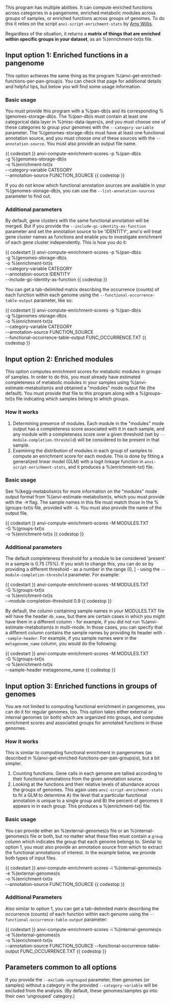 This program has multiple abilities. It can compute enriched functions across categories in a pangenome, enriched metabolic modules across groups of samples, or enriched functions across groups of genomes. To do this it relies on the script `anvi-script-enrichment-stats` by [Amy Willis](https://github.com/adw96).

Regardless of the situation, it returns a **matrix of things that are enriched within specific groups in your dataset**, as an %(enrichment-txt)s file.

## Input option 1: Enriched functions in a pangenome

This option achieves the same thing as the program %(anvi-get-enriched-functions-per-pan-group)s. You can check that page for additional details and helpful tips, but below you will find some usage information.

### Basic usage

You must provide this program with a %(pan-db)s and its corresponding %(genomes-storage-db)s. The %(pan-db)s must contain at least one categorical data layer in %(misc-data-layers)s, and you must choose one of these categories to group your genomes with the `--category-variable` parameter. The %(genomes-storage-db)s must have at least one functional annotation source, and you must choose one of these sources with the `--annotation-source`. You must also provide an output file name.

{{ codestart }}
anvi-compute-enrichment-scores -p %(pan-db)s\
                               -g %(genomes-storage-db)s \
                               -o %(enrichment-txt)s \
                               --category-variable CATEGORY \
                               --annotation-source FUNCTION_SOURCE
{{ codestop }}

If you do not know which functional annotation sources are available in your %(genomes-storage-db)s, you can use the `--list-annotation-sources` parameter to find out.

### Additional parameters

By default, gene clusters with the same functional annotation will be merged. But if you provide the `--include-gc-identity-as-function` parameter and set the annotation source to be 'IDENTITY', anvi'o will treat gene cluster names as functions and enable you to investigate enrichment of each gene cluster independently. This is how you do it:

{{ codestart }}
anvi-compute-enrichment-scores -p %(pan-db)s\
                               -g %(genomes-storage-db)s \
                               -o %(enrichment-txt)s \
                               --category-variable CATEGORY \
                               --annotation-source IDENTITY \
                               --include-gc-identity-as-function
{{ codestop }}

You can get a tab-delimited matrix describing the occurrence (counts) of each function within each genome using the `--functional-occurrence-table-output` parameter, like so:

{{ codestart }}
anvi-compute-enrichment-scores -p %(pan-db)s\
                               -g %(genomes-storage-db)s \
                               -o %(enrichment-txt)s \
                               --category-variable CATEGORY \
                               --annotation-source FUNCTION_SOURCE \
                               --functional-occurrence-table-output FUNC_OCCURRENCE.TXT
{{ codestop }}

## Input option 2: Enriched modules

This option computes enrichment scores for metabolic modules in groups of samples. In order to do this, you must already have estimated completeness of metabolic modules in your samples using %(anvi-estimate-metabolism)s and obtained a "modules" mode output file (the default). You must provide that file to this program along with a %(groups-txt)s file indicating which samples belong to which groups.

### How it works

1. Determining presence of modules. Each module in the "modules" mode output has a completeness score associated with it in each sample, and any module with a completeness score over a given threshold (set by `--module-completion-threshold`) will be considered to be present in that sample.
2. Examining the distribution of modules in each group of samples to compute an enrichment score for each module. This is done by fitting a generalized linear model (GLM) with a logit linkage function in `anvi-script-enrichment-stats`, and it produces a %(enrichment-txt) file.

### Basic usage

See %(kegg-metabolism)s for more information on the "modules" mode output format from %(anvi-estimate-metabolism)s, which you must provide with the `-M` flag. The sample names in this file must match those in the %(groups-txt)s file, provided with `-G`. You must also provide the name of the output file.

{{ codestart }}
anvi-compute-enrichment-scores -M MODULES.TXT \
                               -G %(groups-txt)s \
                               -o %(enrichment-txt)s
{{ codestop }}

### Additional parameters

The default completeness threshold for a module to be considered 'present' in a sample is 0.75 (75%). If you wish to change this, you can do so by providing a different threshold - as a number in the range (0, ] - using the `--module-completion-threshold` parameter. For example:

{{ codestart }}
anvi-compute-enrichment-scores -M MODULES.TXT \
                               -G %(groups-txt)s \
                               -o %(enrichment-txt)s \
                               --module-completion-threshold 0.9
{{ codestop }}

By default, the column containing sample names in your MODULES.TXT file will have the header `db_name`, but there are certain cases in which you might have them in a different column - for example, if you did not run %(anvi-estimate-metabolism)s in multi-mode. In those cases, you can specify that a different column contains the sample names by providing its header with `--sample-header`. For example, if you sample names were in the `metagenome_name` column, you would do the following:

{{ codestart }}
anvi-compute-enrichment-scores -M MODULES.TXT \
                               -G %(groups-txt)s \
                               -o %(enrichment-txt)s \
                               --sample-header metagenome_name
{{ codestop }}


## Input option 3: Enriched functions in groups of genomes

You are not limited to computing functional enrichment in pangenomes, you can do it for regular genomes, too. This option takes either external or internal genomes (or both) which are organized into groups, and computes enrichment scores and associated groups for annotated functions in those genomes.

### How it works

This is similar to computing functional enrichment in pangenomes (as described in %(anvi-get-enriched-functions-per-pan-groups)s), but a bit simpler.

1. Counting functions. Gene calls in each genome are tallied according to their functional annotations from the given annotation source.
2. Looking at the functions and their relative levels of abundance across the groups of genomes. This again uses `anvi-script-enrichment-stats` to fit a GLM to determine A) the level that a particular functional annotation is unique to a single group and B) the percent of genomes it appears in in each group. This produces a %(enrichment-txt) file.

### Basic usage

You can provide either an %(external-genomes)s file or an %(internal-genomes)s file or both, but no matter what these files must contain a `group` column which indicates the group that each genome belongs to. Similar to option 1, you must also provide an annotation source from which to extract the functional annotations of interest. In the example below, we provide both types of input files.

{{ codestart }}
anvi-compute-enrichment-scores -i %(internal-genomes)s\
                               -e %(external-genomes)s \
                               -o %(enrichment-txt)s \
                               --annotation-source FUNCTION_SOURCE
{{ codestop }}

### Additional Parameters

Also similar to option 1, you can get a tab-delimited matrix describing the occurrence (counts) of each function within each genome using the `--functional-occurrence-table-output` parameter:

{{ codestart }}
anvi-compute-enrichment-scores -i %(internal-genomes)s\
                               -e %(external-genomes)s \
                               -o %(enrichment-txt)s \
                               --annotation-source FUNCTION_SOURCE
                               --functional-occurrence-table-output FUNC_OCCURRENCE.TXT
{{ codestop }}


## Parameters common to all options

If you provide the `--exclude-ungrouped` parameter, then genomes (or samples) without a category in the provided `--category-variable` will be excluded from the analysis. (By default, these genomes/samples go into their own 'ungrouped' category.)
